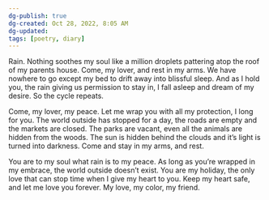 ```yaml
---
dg-publish: true
dg-created: Oct 28, 2022, 8:05 AM
dg-updated: 
tags: [poetry, diary]
---
```


Rain. Nothing soothes my soul like a million droplets pattering atop the roof of my parents house. Come, my lover, and rest in my arms. We have nowhere to go except my bed to drift away into blissful sleep. And as I hold you, the rain giving us permission to stay in, I fall asleep and dream of my desire. So the cycle repeats.

Come, my lover, my peace. Let me wrap you with all my protection, I long for you. The world outside has stopped for a day, the roads are empty and the markets are closed. The parks are vacant, even all the animals are hidden from the woods. The sun is hidden behind the clouds and it’s light is turned into darkness. Come and stay in my arms, and rest.

You are to my soul what rain is to my peace. As long as you’re wrapped in my embrace, the world outside doesn’t exist. You are my holiday, the only love that can stop time when I give my heart to you. Keep my heart safe, and let me love you forever. My love, my color, my friend.